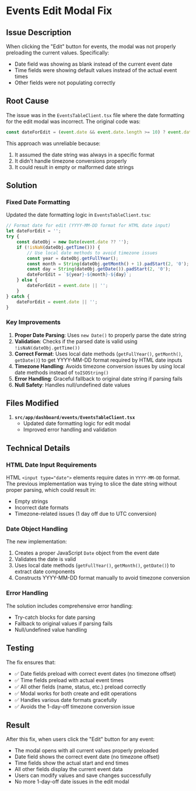 # Events Edit Modal Fix

## Issue Description

When clicking the "Edit" button for events, the modal was not properly preloading the current values. Specifically:
- Date field was showing as blank instead of the current event date
- Time fields were showing default values instead of the actual event times
- Other fields were not populating correctly

## Root Cause

The issue was in the `EventsTableClient.tsx` file where the date formatting for the edit modal was incorrect. The original code was:

```typescript
const dateForEdit = (event.date && event.date.length >= 10) ? event.date.slice(0, 10) : '';
```

This approach was unreliable because:
1. It assumed the date string was always in a specific format
2. It didn't handle timezone conversions properly
3. It could result in empty or malformed date strings

## Solution

### Fixed Date Formatting

Updated the date formatting logic in `EventsTableClient.tsx`:

```typescript
// Format date for edit (YYYY-MM-DD format for HTML date input)
let dateForEdit = '';
try {
    const dateObj = new Date(event.date ?? '');
    if (!isNaN(dateObj.getTime())) {
        // Use local date methods to avoid timezone issues
        const year = dateObj.getFullYear();
        const month = String(dateObj.getMonth() + 1).padStart(2, '0');
        const day = String(dateObj.getDate()).padStart(2, '0');
        dateForEdit = `${year}-${month}-${day}`;
    } else {
        dateForEdit = event.date || '';
    }
} catch {
    dateForEdit = event.date || '';
}
```

### Key Improvements

1. **Proper Date Parsing**: Uses `new Date()` to properly parse the date string
2. **Validation**: Checks if the parsed date is valid using `!isNaN(dateObj.getTime())`
3. **Correct Format**: Uses local date methods (`getFullYear()`, `getMonth()`, `getDate()`) to get YYYY-MM-DD format required by HTML date inputs
4. **Timezone Handling**: Avoids timezone conversion issues by using local date methods instead of `toISOString()`
5. **Error Handling**: Graceful fallback to original date string if parsing fails
6. **Null Safety**: Handles null/undefined date values

## Files Modified

1. **`src/app/dashboard/events/EventsTableClient.tsx`**
   - Updated date formatting logic for edit modal
   - Improved error handling and validation

## Technical Details

### HTML Date Input Requirements

HTML `<input type="date">` elements require dates in `YYYY-MM-DD` format. The previous implementation was trying to slice the date string without proper parsing, which could result in:
- Empty strings
- Incorrect date formats
- Timezone-related issues (1 day off due to UTC conversion)

### Date Object Handling

The new implementation:
1. Creates a proper JavaScript `Date` object from the event date
2. Validates the date is valid
3. Uses local date methods (`getFullYear()`, `getMonth()`, `getDate()`) to extract date components
4. Constructs YYYY-MM-DD format manually to avoid timezone conversion

### Error Handling

The solution includes comprehensive error handling:
- Try-catch blocks for date parsing
- Fallback to original values if parsing fails
- Null/undefined value handling

## Testing

The fix ensures that:
- ✅ Date fields preload with correct event dates (no timezone offset)
- ✅ Time fields preload with actual event times
- ✅ All other fields (name, status, etc.) preload correctly
- ✅ Modal works for both create and edit operations
- ✅ Handles various date formats gracefully
- ✅ Avoids the 1-day-off timezone conversion issue

## Result

After this fix, when users click the "Edit" button for any event:
- The modal opens with all current values properly preloaded
- Date field shows the correct event date (no timezone offset)
- Time fields show the actual start and end times
- All other fields display the current event data
- Users can modify values and save changes successfully
- No more 1-day-off date issues in the edit modal
